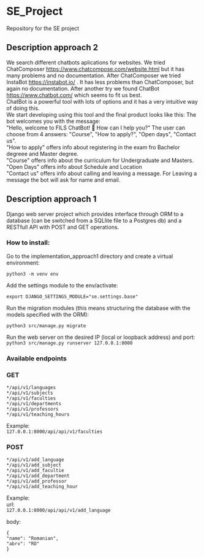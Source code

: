 # SE_Project   
Repository for the SE project   
   

## Description approach 2

We search different chatbots aplications for websites. We tried ChatComposer https://www.chatcompose.com/website.html but it has many problems and no documentation. After ChatComposer we tried InstaBot https://instabot.io/ . It has less problems than ChatComposer, but again no documentation. After another try we found ChatBot https://www.chatbot.com/ which seems to fit us best.    
ChatBot is a powerful tool with lots of options and it has a very intuitive way of doing this.     
We start developing using this tool and the final product looks like this: The bot welcomes you with the message:   
"Hello, welcome to FILS ChatBot! 👋 How can I help you?" The user can choose from 4 answers: "Course", "How to apply?", "Open days", "Contact us".     
"How to apply" offers info about registering in the exam fro Bachelor degreee and Master degree.     
"Course" offers info about the curriculum for Undergraduate and Masters. 
"Open Days" offers info about Schedule and Location    
"Contact us" offers info about calling and leaving a message. For Leaving a message the bot will ask for name and email.    
  
  
## Description approach 1   
Django web server project which provides interface through ORM to a database (can be switched from a SQLlite file to a Postgres db) and a RESTfull API with POST and GET operations.    
  

### How to install:  
Go to the implementation_approach1 directory and create a virtual environment:  

`python3 -m venv env`  

Add the settings module to the env/activate:

`export DJANGO_SETTINGS_MODULE="se.settings.base"`

Run the migration modules (this means structuring the database with the models specified with the ORM):     

`python3 src/manage.py migrate`    

Run the web server on the desired IP (local or loopback address) and port:  
`python3 src/manage.py runserver 127.0.0.1:8000`

### Available endpoints

### GET
```
*/api/v1/languages  
*/api/v1/subjects  
*/api/v1/faculties  
*/api/v1/departments  
*/api/v1/professors  
*/api/v1/teaching_hours  
```
 
Example:  
`127.0.0.1:8000/api/api/v1/faculties`   


### POST 
```
*/api/v1/add_language  
*/api/v1/add_subject  
*/api/v1/add_facultie  
*/api/v1/add_department  
*/api/v1/add_professor  
*/api/v1/add_teaching_hour  
```

Example:  
url:  
`127.0.0.1:8000/api/api/v1/add_language `   
  
body: 
``` 
{
"name": "Romanian",
"abrv": "RO"
}
```